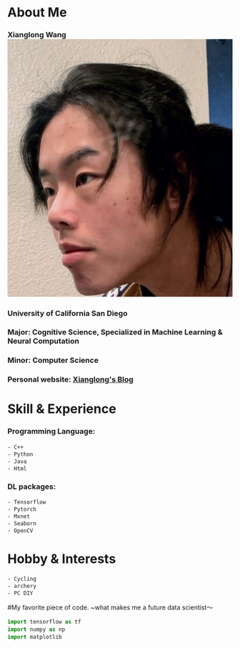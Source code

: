 # About Me
### Xianglong Wang ![me](/1.jpg)
### University of California San Diego   
### Major: Cognitive Science, Specialized in Machine Learning & Neural Computation  
### Minor: Computer Science  
### Personal website: [Xianglong's Blog](https://xiw019.com)  

# Skill & Experience  
### Programming Language: 
    - C++ 
    - Python 
    - Java 
    - Html  
     
### DL packages: 
    - Tensorflow 
    - Pytorch 
    - Mxnet 
    - Seaborn 
    - OpenCV

# Hobby & Interests
    - Cycling
    - archery 
    - PC DIY
  
#My favorite piece of code. ~what makes me a future data scientist～
```python
import tensorflow as tf
import numpy as np
import matplotlib
```
